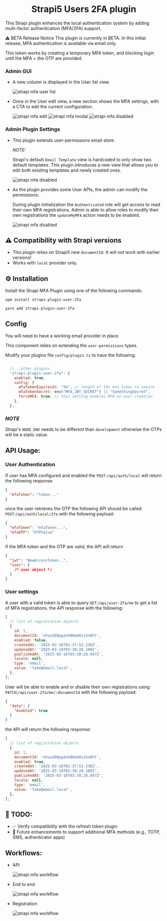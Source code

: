 #

<h1 align="center">
  Strapi5 Users 2FA plugin
</h1>

This Strapi plugin enhances the local authentication system by adding multi-factor authentication (MFA/2FA) support.

⚠️ BETA Release Notice
This plugin is currently in BETA. In this initial release, MFA authentication is available via email only.

This token works by creating a temporary MFA token, and blocking login until the MFA + the OTP are provided.

### Admin GUI

- A new column is displayed in the User list view.

  ![strapi mfa user list](./docs/userList.png)

- Once in the User edit view, a new section shows the MFA settings, with a CTA to edit the current configuration.

  ![strapi mfa edit](./docs/userEdit.png)
  ![strapi mfa modal](./docs/userModal.png)
  ![strapi mfa disabled](./docs/userDisabled.png)

### Admin Plugin Settings

- This plugin extends user-permissions email store.

  _NOTE:_

  Strapi's default `Email Template` view is hardcoded to only show two default templates.
  This plugin introduces a new view that allows you to edit both existing templates and newly created ones.

  ![strapi mfa disabled](./docs/pluginSettings.png)

- As the plugin provides some User APIs, the admin can modify the permissions:

  During plugin initialization the `Authenticated` role will get access to read their own MFA registrations.
  Admin is able to allow roles to modify their own registrations the `updateMyMFA` action needs to be enabled.

  ![strapi mfa disabled](./docs/pluginRoleSettings.png)

## ⚠️ Compatibility with Strapi versions

- This plugin relies on Strapi5 new `documentId`. It will not work with earlier versions!
- Works with `local` provider only.

## ⚙️ Installation

Install the Strapi MFA Plugin using one of the following commands:

```
npm install strapi-plugin-user-2fa
```

```
yarn add strapi-plugin-user-2fa
```

## Config

You will need to have a working email provider in place.

This component relies on extending the `user-permissions` types.

Modify your plugins file `config/plugin.ts` to have the following:

```javascript

  // ..other plugins
  "strapi-plugin-user-2fa": {
    enabled: true,
    config: {
      mfaTokenExpiresIn: "5m", // length of the mfa token to expire
      mfaTokenSecret: env("MFA_JWT_SECRET") || "SomethingSecret",
      forceMFA: true, // this setting enables MFA on user creation
    },
  },
```

### _NOTE_

Strapi's `NODE_ENV` needs to be different than `development` otherwise the OTPs will be a static value.

## API Usage:

### User Authentication

If user has MFA configured and enabled the `POST`:`/api/auth/local` will return the following response:

```json
{
  "mfaToken": "token..."
}
```

once the user retrieves the OTP the following API should be called:  
`POST`:`/api/auth/local/2fa` with the following payload:

```json
{
  "mfaToken": "mfaToken...",
  "mfaOTP": "OTPValue"
}
```

If the MFA token and the OTP are valid, the API will return

```json
{
  "jwt": "NewAccessToken..",
  "user": {
    /* user object */
  }
}
```

### User settings

A user with a valid token is able to query `GET`:`/api/user-2fa/me` to get a list of MFA registrations.
the API response with the following:

```javascript
[
  // list of registration objects
  {
    id: 1,
    documentId: 'nhsw180pg2oh86m40zs5n8ht',
    enabled: false,
    createdAt: '2025-03-16T02:37:52.236Z',
    updatedAt: '2025-03-16T03:38:28.100Z',
    publishedAt: '2025-03-16T03:38:28.097Z',
    locale: null,
    type: 'email',
    value: 'fake@email.local',
  },
];
```

User will be able to enable and or disable their own registrations using `PATCH`:`/api/user-2fa/me/:documentId` with the following payload:

```json
{
  "data": {
    "enabled": true
  }
}
```

the API will return the following response:

```javascript
[
  // list of registration objects
  {
    id: 1,
    documentId: 'nhsw180pg2oh86m40zs5n8ht',
    enabled: true,
    createdAt: '2025-03-16T02:37:52.236Z',
    updatedAt: '2025-03-16T03:38:28.100Z',
    publishedAt: '2025-03-16T03:38:28.097Z',
    locale: null,
    type: 'email',
    value: 'fake@email.local',
  },
];
```

## 🚀 TODO:

- ✅ Verify compatibility with the refresh token plugin
- 🔄 Future enhancements to support additional MFA methods (e.g., TOTP, SMS, authenticator apps)

## Workflows:

- API

  ![strapi mfa workflow](./docs/apiDiagram.png)

- End to end

  ![strapi mfa workflow](./docs/e2eDiagram.png)

- Registration

  ![strapi mfa workflow](./docs/registrationDiagram.png)
